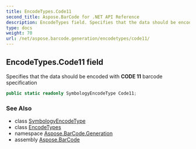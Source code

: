 ```yaml
---
title: EncodeTypes.Code11
second_title: Aspose.BarCode for .NET API Reference
description: EncodeTypes field. Specifies that the data should be encoded with CODE 11 barcode specification
type: docs
weight: 70
url: /net/aspose.barcode.generation/encodetypes/code11/
---
```

## EncodeTypes.Code11 field

Specifies that the data should be encoded with **CODE 11** barcode specification

```csharp
public static readonly SymbologyEncodeType Code11;
```

### See Also

* class [SymbologyEncodeType](../../symbologyencodetype/)
* class [EncodeTypes](../)
* namespace [Aspose.BarCode.Generation](../../encodetypes/)
* assembly [Aspose.BarCode](../../../)


